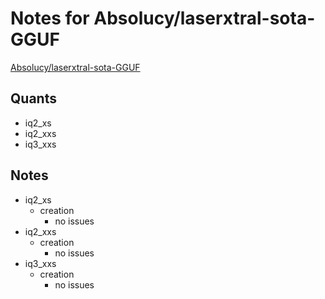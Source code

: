 # Notes for Absolucy/laserxtral-sota-GGUF
[Absolucy/laserxtral-sota-GGUF](https://huggingface.co/Absolucy/laserxtral-sota-GGUF)

## Quants
- iq2_xs
- iq2_xxs
- iq3_xxs

## Notes
- iq2_xs
  - creation
    - no issues
- iq2_xxs
  - creation
    - no issues
- iq3_xxs
  - creation
    - no issues
